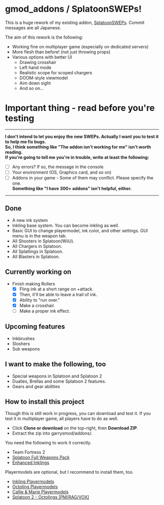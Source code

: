 # gmod_addons / SplatoonSWEPs!
This is a huge rework of my existing addon, [SplatoonSWEPs][1].
Commit messages are all Japanese.

The aim of this rework is the following:
* Working fine on multiplayer game (especially on dedicated servers)
* More flesh than before! (not just throwing props)
* Various options with better UI
    * Drawing crosshair
    * Left hand mode
    * Realistic scope for scoped chargers
    * DOOM-style viewmodel
    * Aim down sight
    * And so on...

# Important thing - read before you're testing
***
**I don't intend to let you enjoy the new SWEPs.  Actually I want you to test it to help me fix bugs.**  
**So, I think something like "The addon isn't working for me" isn't worth reading.**  
**If you're going to tell me you're in trouble, write at least the following:**  
* [ ] Any errors?  If so, the message in the console
* [ ] Your environment (OS, Graphics card, and so on)
* [ ] Addons in your game - Some of them may conflict. Please specify the one.  
**Something like "I have 300+ addons" isn't helpful, either.**

***
## Done
* A new ink system
* Inkling base system.
    You can become inkling as well.
* Basic GUI to change playermodel, ink color, and other settings.
    GUI menu is in the weapon tab.
* All Shooters in Splatoon(WiiU).
* All Chargers in Splatoon.
* All Splatlings in Splatoon.
* All Blasters in Splatoon.

## Currently working on
* Finish making Rollers
    * [x] Fling ink at a short range on +attack.
    * [x] Then, it'll be able to leave a trail of ink.
    * [x] Ability to "run over."
    * [x] Make a crosshair.
    * [ ] Make a proper ink effect.
    
## Upcoming features
* Inkbrushes
* Sloshers
* Sub weapons

## I want to make the following, too
* Special weapons in Splatoon and Splatoon 2
* Dualies, Brellas and some Splatoon 2 features.
* Gears and gear abilities

## How to install this project
Though this is still work in progress, you can download and test it.
If you test it in multiplayer game, all players have to do as well.
* Click **Clone or download** on the top-right, then **Download ZIP**.
* Extract the zip into garrysmod/addons/.

You need the following to work it correctly.
* Team Fortress 2
* [Splatoon Full Weapons Pack][4]
* [Enhanced Inklings][5]

Playermodels are optional, but I recommend to install them, too.
* [Inkling Playermodels][6]
* [Octoling Playermodels][7]
* [Callie & Marie Playermodels][8]
* [Splatoon 2 - Octolings [PM/RAG/VOX]][9]

[1]:https://steamcommunity.com/sharedfiles/filedetails/?id=746789974
[2]:https://steamcommunity.com/workshop/filedetails/?id=688236142
[3]:https://www.dropbox.com/sh/c5srxjs38guatmv/AAAsvB8Y-k4KfyNZ4Y_WFEo9a?dl=0
[4]:https://steamcommunity.com/sharedfiles/filedetails/?id=688236142
[5]:https://steamcommunity.com/workshop/filedetails/?id=572513533
[6]:https://steamcommunity.com/sharedfiles/filedetails/?id=479265317
[7]:https://steamcommunity.com/sharedfiles/filedetails/?id=478059724
[8]:https://steamcommunity.com/sharedfiles/filedetails/?id=476149543
[9]:https://steamcommunity.com/sharedfiles/filedetails/?id=1544841933
